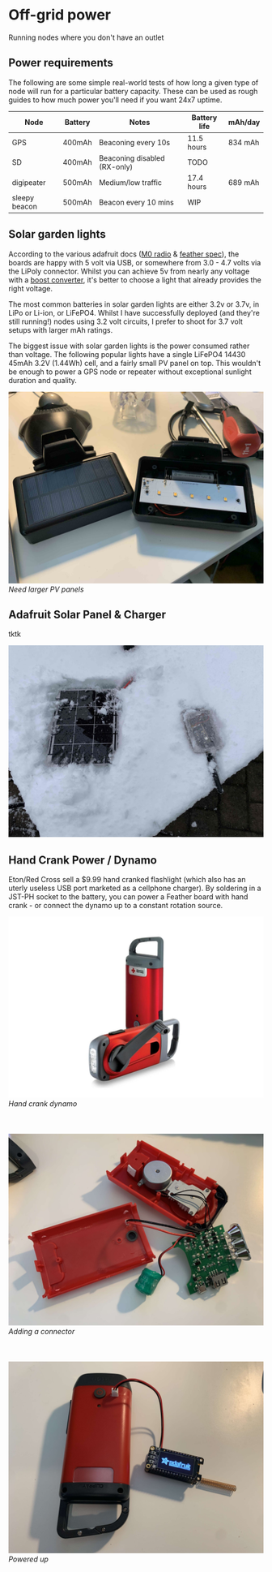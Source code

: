 # Off-grid power

Running nodes where you don't have an outlet

## Power requirements

The following are some simple real-world tests of how long a given type of node will run for a particular battery capacity. These can be used as rough guides to how much power you'll need if you want 24x7 uptime.

| Node | Battery | Notes | Battery life | mAh/day |
|-------|-------|-----| ---- | ---- |
| GPS| 400mAh | Beaconing every 10s |11.5 hours | 834 mAh |
| SD| 400mAh | Beaconing disabled (RX-only) |TODO |
| digipeater|500mAh | Medium/low traffic  | 17.4 hours | 689 mAh
| sleepy beacon|500mAh | Beacon every 10 mins  | WIP |

## Solar garden lights

According to the various adafruit docs ([M0 radio](https://learn.adafruit.com/adafruit-feather-m0-radio-with-lora-radio-module/power-management) & [feather spec](https://learn.adafruit.com/adafruit-feather/feather-specification)), the boards are happy with 5 volt via USB, or somewhere from 3.0 - 4.7 volts via the LiPoly connector. Whilst you can achieve 5v from nearly any voltage with a [boost converter](https://www.adafruit.com/product/4654), it's better to choose a light that already provides the right voltage.

The most common batteries in solar garden lights are either 3.2v or 3.7v, in LiPo or Li-ion, or LiFePO4. Whilst I have successfully deployed (and they're still running!) nodes using 3.2 volt circuits, I prefer to shoot for 3.7 volt setups with larger mAh ratings.

The biggest issue with solar garden lights is the power consumed rather than voltage. The following popular lights have a single LiFePO4 14430 45mAh 3.2V (1.44Wh) cell, and a fairly small PV panel on top. This wouldn't be enough to power a GPS node or repeater without exceptional sunlight duration and quality.

![magnetic solar](/images/solar_magnetic.jpg)
*Need larger PV panels* 
## Adafruit Solar Panel & Charger

tktk

![Snowy](../images/solar-snow.jpg)

## Hand Crank Power / Dynamo

Eton/Red Cross sell a $9.99 hand cranked flashlight (which also has an uterly useless USB port marketed as a cellphone charger). By soldering in a JST-PH socket to the battery, you can power a Feather board with hand crank - or connect the dynamo up to a constant rotation source.

![marketing shot](/images/hand_crank_original.jpg)
*Hand crank dynamo* \
\
\
\
![hand crank](/images/crank_power_open.jpg)
*Adding a connector* \
\
\
\
![hand crank runing](/images/crank_power_running.jpg)
*Powered up*

